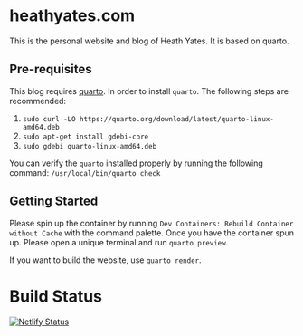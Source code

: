 # heathyates.com

This is the personal website and blog of Heath Yates. It is based on quarto. 

## Pre-requisites 

This blog requires [quarto](https://docs.posit.co/resources/install-quarto/#installation-methods). In order to install `quarto`. The following steps are recommended: 

1. `sudo curl -LO https://quarto.org/download/latest/quarto-linux-amd64.deb`
2. `sudo apt-get install gdebi-core`
3. `sudo gdebi quarto-linux-amd64.deb`

You can verify the `quarto` installed properly by running the following command: `/usr/local/bin/quarto check`


## Getting Started 

Please spin up the container by running `Dev Containers: Rebuild Container without Cache` with the command palette. Once you have the container spun up. Please open a unique terminal and run `quarto preview`. 

If you want to build the website, use `quarto render`. 


# Build Status 

[![Netlify Status](https://api.netlify.com/api/v1/badges/4a910cac-be21-43b2-8761-0716ee18b8fc/deploy-status)](https://app.netlify.com/sites/dreamy-visvesvaraya-6222fb/deploys)